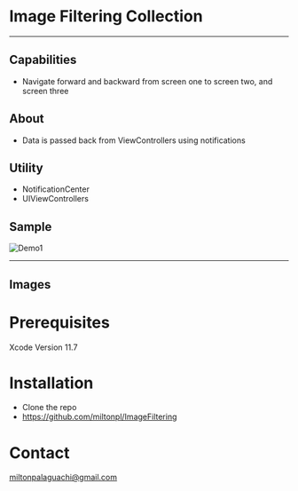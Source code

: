 
# Image Filtering Collection
---
## Capabilities
- Navigate forward and backward from screen one to screen two, and screen three
## About
- Data is passed back from ViewControllers using notifications
## Utility
- NotificationCenter
- UIViewControllers

## Sample
![Demo1](https://media.giphy.com/media/NmdCow6QsrPda3K1J2/giphy.gif)

---
## Images


# Prerequisites
Xcode
Version 11.7

# Installation
- Clone the repo
- https://github.com/miltonpl/ImageFiltering
# Contact
miltonpalaguachi@gmail.com



